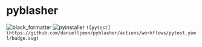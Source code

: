 # pyblasher

![black_formatter](https://github.com/danielljeon/pyblasher/actions/workflows/black_formatter.yaml/badge.svg)
![pyinstaller](https://github.com/danielljeon/pyblasher/actions/workflows/pyinstaller.yaml/badge.svg)
`![pytest](https://github.com/danielljeon/pyblasher/actions/workflows/pytest.yaml/badge.svg)`
